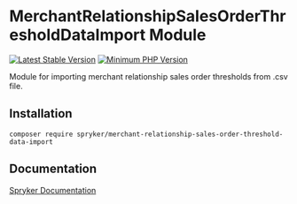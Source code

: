 # MerchantRelationshipSalesOrderThresholdDataImport Module
[![Latest Stable Version](https://poser.pugx.org/spryker/merchant-relationship-sales-order-threshold-data-import/v/stable.svg)](https://packagist.org/packages/spryker/merchant-relationship-sales-order-threshold-data-import)
[![Minimum PHP Version](https://img.shields.io/badge/php-%3E%3D%208.2-8892BF.svg)](https://php.net/)

Module for importing merchant relationship sales order thresholds from .csv file.

## Installation

```
composer require spryker/merchant-relationship-sales-order-threshold-data-import
```

## Documentation

[Spryker Documentation](https://docs.spryker.com)
